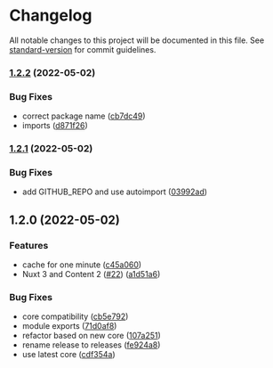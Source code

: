 # Changelog

All notable changes to this project will be documented in this file. See [standard-version](https://github.com/conventional-changelog/standard-version) for commit guidelines.

### [1.2.2](https://github.com/nuxtlabs/github-module/compare/v1.2.1...v1.2.2) (2022-05-02)


### Bug Fixes

* correct package name ([cb7dc49](https://github.com/nuxtlabs/github-module/commit/cb7dc49956182a12814f14a3df4937c645835342))
* imports ([d871f26](https://github.com/nuxtlabs/github-module/commit/d871f26ab3a7bb24aab37498afde19efbe166a7d))

### [1.2.1](https://github.com/nuxtlabs/github-module/compare/v1.2.0...v1.2.1) (2022-05-02)


### Bug Fixes

* add GITHUB_REPO and use autoimport ([03992ad](https://github.com/nuxtlabs/github-module/commit/03992ad98325456eae0af191fb4f96e2b91e63f5))

## 1.2.0 (2022-05-02)


### Features

* cache for one minute ([c45a060](https://github.com/nuxtlabs/github-module/commit/c45a060eb336d34131cf67ad635f4deb1e64e944))
* Nuxt 3 and Content 2 ([#22](https://github.com/nuxtlabs/github-module/issues/22)) ([a1d51a6](https://github.com/nuxtlabs/github-module/commit/a1d51a6b9a86b7d257763d795e3992ca09f3854a))


### Bug Fixes

* core compatibility ([cb5e792](https://github.com/nuxtlabs/github-module/commit/cb5e792ed202681a7c433b4ca5485bb92ee9787e))
* module exports ([71d0af8](https://github.com/nuxtlabs/github-module/commit/71d0af856bdd5025fa5cb3e240d7c0773e7baa78))
* refactor based on new core ([107a251](https://github.com/nuxtlabs/github-module/commit/107a251bbdf8af7ba4616460bec4f080f88e5d86))
* rename release to releases ([fe924a8](https://github.com/nuxtlabs/github-module/commit/fe924a864691d6aa389fa578cd6ba31544048fa7))
* use latest core ([cdf354a](https://github.com/nuxtlabs/github-module/commit/cdf354a363aff87843f60da43ac8e377c4a25a82))
